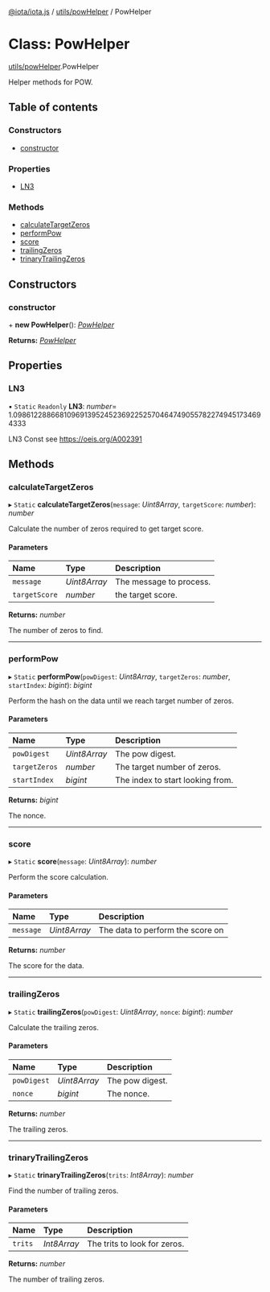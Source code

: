 [@iota/iota.js](../README.md) / [utils/powHelper](../modules/utils_powhelper.md) / PowHelper

# Class: PowHelper

[utils/powHelper](../modules/utils_powhelper.md).PowHelper

Helper methods for POW.

## Table of contents

### Constructors

- [constructor](utils_powhelper.powhelper.md#constructor)

### Properties

- [LN3](utils_powhelper.powhelper.md#ln3)

### Methods

- [calculateTargetZeros](utils_powhelper.powhelper.md#calculatetargetzeros)
- [performPow](utils_powhelper.powhelper.md#performpow)
- [score](utils_powhelper.powhelper.md#score)
- [trailingZeros](utils_powhelper.powhelper.md#trailingzeros)
- [trinaryTrailingZeros](utils_powhelper.powhelper.md#trinarytrailingzeros)

## Constructors

### constructor

\+ **new PowHelper**(): [*PowHelper*](utils_powhelper.powhelper.md)

**Returns:** [*PowHelper*](utils_powhelper.powhelper.md)

## Properties

### LN3

▪ `Static` `Readonly` **LN3**: *number*= 1.098612288668109691395245236922525704647490557822749451734694333

LN3 Const see https://oeis.org/A002391

## Methods

### calculateTargetZeros

▸ `Static` **calculateTargetZeros**(`message`: *Uint8Array*, `targetScore`: *number*): *number*

Calculate the number of zeros required to get target score.

#### Parameters

| Name | Type | Description |
| :------ | :------ | :------ |
| `message` | *Uint8Array* | The message to process. |
| `targetScore` | *number* | the target score. |

**Returns:** *number*

The number of zeros to find.

___

### performPow

▸ `Static` **performPow**(`powDigest`: *Uint8Array*, `targetZeros`: *number*, `startIndex`: *bigint*): *bigint*

Perform the hash on the data until we reach target number of zeros.

#### Parameters

| Name | Type | Description |
| :------ | :------ | :------ |
| `powDigest` | *Uint8Array* | The pow digest. |
| `targetZeros` | *number* | The target number of zeros. |
| `startIndex` | *bigint* | The index to start looking from. |

**Returns:** *bigint*

The nonce.

___

### score

▸ `Static` **score**(`message`: *Uint8Array*): *number*

Perform the score calculation.

#### Parameters

| Name | Type | Description |
| :------ | :------ | :------ |
| `message` | *Uint8Array* | The data to perform the score on |

**Returns:** *number*

The score for the data.

___

### trailingZeros

▸ `Static` **trailingZeros**(`powDigest`: *Uint8Array*, `nonce`: *bigint*): *number*

Calculate the trailing zeros.

#### Parameters

| Name | Type | Description |
| :------ | :------ | :------ |
| `powDigest` | *Uint8Array* | The pow digest. |
| `nonce` | *bigint* | The nonce. |

**Returns:** *number*

The trailing zeros.

___

### trinaryTrailingZeros

▸ `Static` **trinaryTrailingZeros**(`trits`: *Int8Array*): *number*

Find the number of trailing zeros.

#### Parameters

| Name | Type | Description |
| :------ | :------ | :------ |
| `trits` | *Int8Array* | The trits to look for zeros. |

**Returns:** *number*

The number of trailing zeros.
